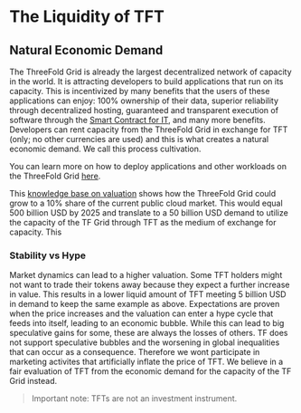 # The Liquidity of TFT

## Natural Economic Demand
The ThreeFold Grid is already the largest decentralized network of capacity in the world. It is attracting developers to build applications that run on its capacity. This is incentivized by many benefits that the users of these applications can enjoy: 100% ownership of their data, superior reliability through decentralized hosting, guaranteed and transparent execution of software through the [Smart Contract for IT](smart_contract_for_it.md), and many more benefits. Developers can rent capacity from the ThreeFold Grid in exchange for TFT (only; no other currencies are used) and this is what creates a natural economic demand. We call this process cultivation.

You can learn more on how to deploy applications and other workloads on the ThreeFold Grid [here](https://cloud.threefold.io/).

This [knowledge base on valuation](src\token\token_grid_valuation.md) shows how the ThreeFold Grid could grow to a 10% share of the current public cloud market. This would equal 500 billion USD by 2025 and translate to a 50 billion USD demand to utilize the capacity of the TF Grid through TFT as the medium of exchange for capacity. This 

### Stability vs Hype
Market dynamics can lead to a higher valuation. Some TFT holders might not want to trade their tokens away because they expect a further increase in value. This results in a lower liquid amount of TFT meeting 5 billion USD in demand to keep the same example as above. Expectations are proven when the price increases and the valuation can enter a hype cycle that feeds into itself, leading to an economic bubble. While this can lead to big speculative gains for some, these are always the losses of others. TF does not support speculative bubbles and the worsening in global inequalities that can occur as a consequence. Therefore we wont participate in marketing activites that artificially inflate the price of TFT. We believe in a fair evaluation of TFT from the economic demand for the capacity of the TF Grid instead.

> Important note: TFTs are not an investment instrument.